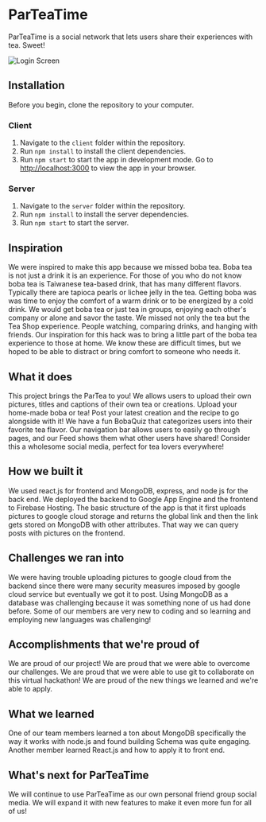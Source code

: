 # ParTeaTime

ParTeaTime is a social network that lets users share their experiences with tea. Sweet!

![Login Screen](https://i.imgur.com/3T2rEao.png)


## Installation

Before you begin, clone the repository to your computer.


### Client

1. Navigate to the `client` folder within the repository.
2. Run `npm install` to install the client dependencies.
3. Run `npm start` to start the app in development mode. Go to [http://localhost:3000](http://localhost:3000) to view the app in your browser.

### Server

1. Navigate to the `server` folder within the repository.
2. Run `npm install` to install the server dependencies.
3. Run `npm start` to start the server.


## Inspiration

We were inspired to make this app because we missed boba tea. Boba tea is not just a drink it is an experience. For those of you who do not know boba tea is Taiwanese tea-based drink, that has many different flavors. Typically there are tapioca pearls or lichee jelly in the tea. Getting boba was was time to enjoy the comfort of a warm drink or to be energized by a cold drink. We would get boba tea or just tea in groups, enjoying each other's company or alone and savor the taste. We missed not only the tea but the Tea Shop experience. People watching, comparing drinks, and hanging with friends. Our inspiration for this hack was to bring a little part of the boba tea experience to those at home. We know these are difficult times, but we hoped to be able to distract or bring comfort to someone who needs it.

## What it does

This project brings the ParTea to you! We allows users to upload their own pictures, titles and captions of their own tea or creations. Upload your home-made boba or tea! Post your latest creation and the recipe to go alongside with it! We have a fun BobaQuiz that categorizes users into their favorite tea flavor. Our navigation bar allows users to easily go through pages, and our Feed shows them what other users have shared! Consider this a wholesome social media, perfect for tea lovers everywhere!

## How we built it
We used react.js for frontend and MongoDB, express, and node js for the back end. We deployed the backend to Google App Engine and the frontend to Firebase Hosting. The basic structure of the app is that it first uploads pictures to google cloud storage and returns the global link and then the link gets stored on MongoDB with other attributes. That way we can query posts with pictures on the frontend. 

## Challenges we ran into
We were having trouble uploading pictures to google cloud from the backend since there were many security measures imposed by google cloud service but eventually we got it to post. Using MongoDB as a database was challenging because it was something none of us had done before. Some of our members are very new to coding and so learning and employing new languages was challenging! 

## Accomplishments that we're proud of
We are proud of our project! We are proud that we were able to overcome our challenges. We are proud that we were able to use git to collaborate on this virtual hackathon! We are proud of the new things we learned and we're able to apply.

## What we learned
One of our team members learned a ton about MongoDB specifically the way it works with node.js and found building Schema was quite engaging. Another member learned React.js and how to apply it to front end.
 
## What's next for ParTeaTime
We will continue to use ParTeaTime as our own personal friend group social media. We will expand it with new features to make it even more fun for all of us!
